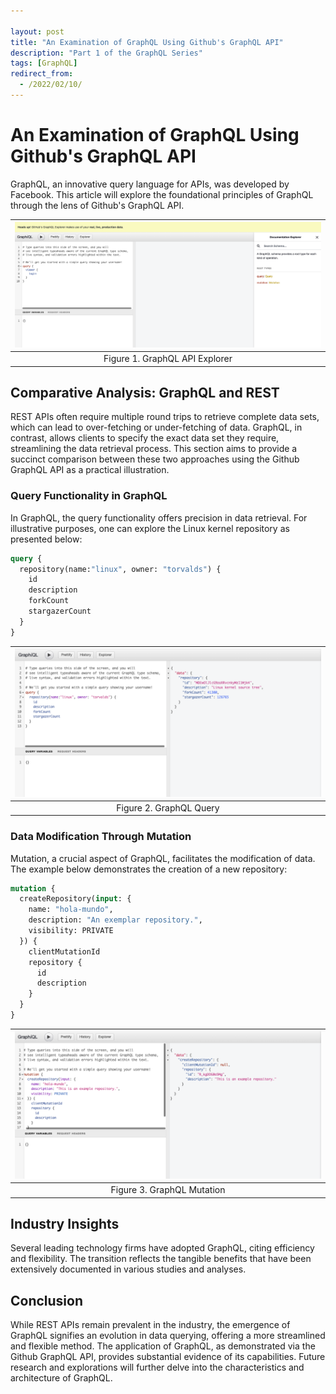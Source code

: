 ```yaml
---

layout: post
title: "An Examination of GraphQL Using Github's GraphQL API"
description: "Part 1 of the GraphQL Series"
tags: [GraphQL]
redirect_from:
  - /2022/02/10/
---
```


# An Examination of GraphQL Using Github's GraphQL API

GraphQL, an innovative query language for APIs, was developed by Facebook. This article will explore the foundational principles of GraphQL through the lens of Github's GraphQL API.

| ![GraphQL API Explorer](/assets/images/graphql/intro-graphql/graphql-explorer.png) |
|:--:|
| Figure 1. GraphQL API Explorer |

## Comparative Analysis: GraphQL and REST

REST APIs often require multiple round trips to retrieve complete data sets, which can lead to over-fetching or under-fetching of data. GraphQL, in contrast, allows clients to specify the exact data set they require, streamlining the data retrieval process. This section aims to provide a succinct comparison between these two approaches using the Github GraphQL API as a practical illustration.

### Query Functionality in GraphQL

In GraphQL, the query functionality offers precision in data retrieval. For illustrative purposes, one can explore the Linux kernel repository as presented below:

```graphql
query {
  repository(name:"linux", owner: "torvalds") {
    id
    description
    forkCount
    stargazerCount
  }
}
```

| ![GraphQL Query](/assets/images/graphql/intro-graphql/query.png) |
|:--:|
| Figure 2. GraphQL Query |

### Data Modification Through Mutation

Mutation, a crucial aspect of GraphQL, facilitates the modification of data. The example below demonstrates the creation of a new repository:

```graphql
mutation {
  createRepository(input: {
    name: "hola-mundo",
    description: "An exemplar repository.",
    visibility: PRIVATE
  }) {
    clientMutationId
    repository {
      id
      description
    }
  }
}
```

| ![GraphQL Mutation](/assets/images/graphql/intro-graphql/mutation.png) |
|:--:|
| Figure 3. GraphQL Mutation |

## Industry Insights

Several leading technology firms have adopted GraphQL, citing efficiency and flexibility. The transition reflects the tangible benefits that have been extensively documented in various studies and analyses.

## Conclusion

While REST APIs remain prevalent in the industry, the emergence of GraphQL signifies an evolution in data querying, offering a more streamlined and flexible method. The application of GraphQL, as demonstrated via the Github GraphQL API, provides substantial evidence of its capabilities. Future research and explorations will further delve into the characteristics and architecture of GraphQL.
